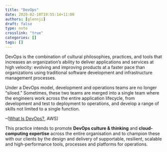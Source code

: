 ```yaml
---
title: "DevOps"
date: 2020-02-10T19:55:14+11:00
authors: [glennji]
draft: false
type: note
crosslink: "true"
categories: []
tags: []
---
```

DevOps is the combination of cultural philosophies, practices, and tools that increases an organization’s ability to deliver applications and services at high velocity: evolving and improving products at a faster pace than organizations using traditional software development and infrastructure management processes. 

Under a DevOps model, development and operations teams are no longer “siloed.” Sometimes, these two teams are merged into a single team where the engineers work across the entire application lifecycle, from development and test to deployment to operations, and develop a range of skills not limited to a single function.

 –([What Is DevOps?](https://aws.amazon.com/devops/what-is-devops/), AWS)

This practice intends to promote **DevOps culture & thinking** and **cloud-computing expertise** across the entire organisation and to champion these with our clients by the design and delivery of supportable, resilient, scalable and high-performance tools, processes and platforms for operations.

